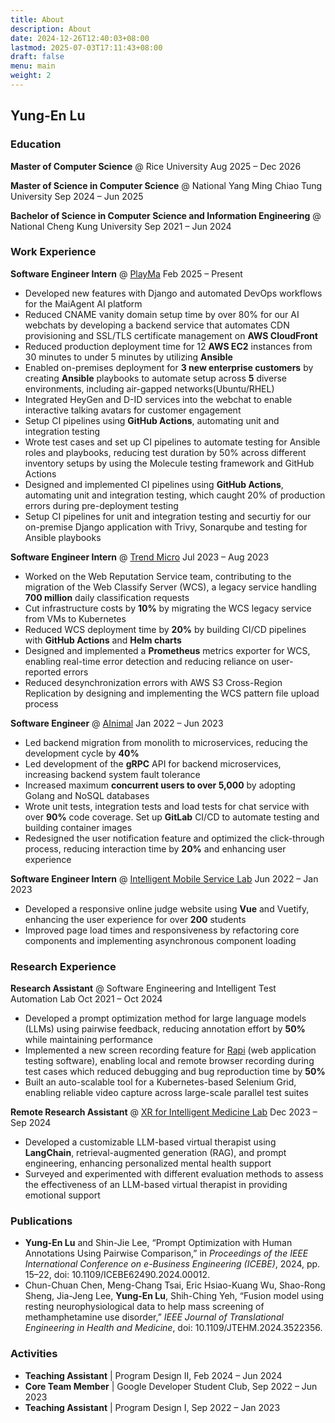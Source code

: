 ```yaml
---
title: About
description: About
date: 2024-12-26T12:40:03+08:00
lastmod: 2025-07-03T17:11:43+08:00
draft: false
menu: main
weight: 2
---
```


## Yung-En Lu

### Education

**Master of Computer Science** @ Rice University
Aug 2025 – Dec 2026

**Master of Science in Computer Science** @ National Yang Ming Chiao Tung University
Sep 2024 – Jun 2025

**Bachelor of Science in Computer Science and Information Engineering** @ National Cheng Kung University
Sep 2021 – Jun 2024

### Work Experience

**Software Engineer Intern** @ [PlayMa](https://maiagent.ai)
Feb 2025 – Present

- Developed new features with Django and automated DevOps workflows for the MaiAgent AI platform
- Reduced CNAME vanity domain setup time by over 80% for our AI webchats by developing a backend service that automates CDN provisioning and SSL/TLS certificate management on **AWS CloudFront**
- Reduced production deployment time for 12 **AWS EC2** instances from 30 minutes to under 5 minutes by utilizing **Ansible**
- Enabled on-premises deployment for **3 new enterprise customers** by creating **Ansible** playbooks to automate setup across **5** diverse environments, including air-gapped networks(Ubuntu/RHEL)
- Integrated HeyGen and D-ID services into the webchat to enable interactive talking avatars for customer engagement
- Setup CI pipelines using **GitHub Actions**, automating unit and integration testing
- Wrote test cases and set up CI pipelines to automate testing for Ansible roles and playbooks, reducing test duration by 50% across different inventory setups by using the Molecule testing framework and GitHub Actions
- Designed and implemented CI pipelines using **GitHub Actions**, automating unit and integration testing, which caught 20% of production errors during pre-deployment testing
- Setup CI pipelines for unit and integration testing and securtiy for our on-premise Django application with Trivy, Sonarqube and testing for Ansible playbooks

**Software Engineer Intern** @ [Trend Micro](https://www.trendmicro.com/)
Jul 2023 – Aug 2023

- Worked on the Web Reputation Service team, contributing to the migration of the Web Classify Server (WCS), a legacy service handling **700 million** daily classification requests
- Cut infrastructure costs by **10%** by migrating the WCS legacy service from VMs to Kubernetes
- Reduced WCS deployment time by **20%** by building CI/CD pipelines with **GitHub Actions** and **Helm charts**
- Designed and implemented a **Prometheus** metrics exporter for WCS, enabling real-time error detection and reducing reliance on user-reported errors
- Reduced desynchronization errors with AWS S3 Cross-Region Replication by designing and implementing the WCS pattern file upload process

**Software Engineer** @ [AInimal](https://official.ainimal.io/)
Jan 2022 – Jun 2023

- Led backend migration from monolith to microservices, reducing the development cycle by **40%**
- Led development of the **gRPC** API for backend microservices, increasing backend system fault tolerance
- Increased maximum **concurrent users to over 5,000** by adopting Golang and NoSQL databases
- Wrote unit tests, integration tests and load tests for chat service with over **90%** code coverage. Set up **GitLab** CI/CD to automate testing and building container images
- Redesigned the user notification feature and optimized the click-through process, reducing interaction time by **20%** and enhancing user experience

**Software Engineer Intern** @ [Intelligent Mobile Service Lab](https://www.imslab.org/)
Jun 2022 – Jan 2023

- Developed a responsive online judge website using **Vue** and Vuetify, enhancing the user experience for over **200** students
- Improved page load times and responsiveness by refactoring core components and implementing asynchronous component loading

### Research Experience

**Research Assistant** @ Software Engineering and Intelligent Test Automation Lab
Oct 2021 – Oct 2024

- Developed a prompt optimization method for large language models (LLMs) using pairwise feedback, reducing annotation effort by **50%** while maintaining performance
- Implemented a new screen recording feature for [Rapi](https://www.rapi.dev) (web application testing software), enabling local and remote browser recording during test cases which reduced debugging and bug reproduction time by **50%**
- Built an auto-scalable tool for a Kubernetes-based Selenium Grid, enabling reliable video capture across large-scale parallel test suites

**Remote Research Assistant** @ [XR for Intelligent Medicine Lab](https://xrlab.csie.ncu.edu.tw/)
Dec 2023 – Sep 2024

- Developed a customizable LLM-based virtual therapist using **LangChain**, retrieval-augmented generation (RAG), and prompt engineering, enhancing personalized mental health support
- Surveyed and experimented with different evaluation methods to assess the effectiveness of an LLM-based virtual therapist in providing emotional support

### Publications

- **Yung-En Lu** and Shin-Jie Lee, “Prompt Optimization with Human Annotations Using Pairwise Comparison,” in *Proceedings of the IEEE International Conference on e-Business Engineering (ICEBE)*, 2024, pp. 15–22, doi: 10.1109/ICEBE62490.2024.00012.
- Chun-Chuan Chen, Meng-Chang Tsai, Eric Hsiao-Kuang Wu, Shao-Rong Sheng, Jia-Jeng Lee, **Yung-En Lu**, Shih-Ching Yeh, “Fusion model using resting neurophysiological data to help mass screening of methamphetamine use disorder,” *IEEE Journal of Translational Engineering in Health and Medicine*, doi: 10.1109/JTEHM.2024.3522356.

### Activities

- **Teaching Assistant** | Program Design II, Feb 2024 – Jun 2024
- **Core Team Member** | Google Developer Student Club, Sep 2022 – Jun 2023
- **Teaching Assistant** | Program Design I, Sep 2022 – Jan 2023
